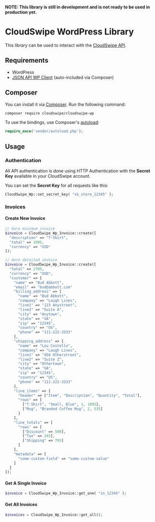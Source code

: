 **NOTE: This library is still in development and is not ready to be used in
production yet.**

# CloudSwipe WordPress Library

This library can be used to interact with the [CloudSwipe API](https://cloudswipe.com).

## Requirements

* WordPress
* [JSON API WP Client](https://github.com/joeybeninghove/json-api-wp-client)
  (auto-included via Composer)

## Composer

You can install it via [Composer](https://getcomposer.org).  Run the following
command:

```bash
composer require cloudswipe/cloudswipe-wp
```

To use the bindings, use Composer's [autoload](https://getcomposer.org/doc/00-intro.md#autoloading):

```php
require_once('vendor/autoload.php');
```

## Usage

### Authentication
All API authentication is done using HTTP Authentication with the **Secret Key** available in your CloudSwipe account.

You can set the **Secret Key** for all requests like this:

```php
CloudSwipe_Wp::set_secret_key( "sk_store_12345" );
```

### Invoices

#### Create New Invoice

```php
// bare minimum invoice
$invoice = CloudSwipe_Wp_Invoice::create([
  "description" => "T-Shirt",
  "total" => 1995,
  "currency" => "USD"
]);

// more detailed invoice
$invoice = CloudSwipe_Wp_Invoice::create([
  "total" => 2705,
  "currency" => "USD",
  "customer" => [
    "name" => "Bud Abbott",
    "email" => "bud@abbott.com"
    "billing_address" => [
      "name" => "Bud Abbott",
      "company" => "Laugh Lines",
      "line1" => "123 Anystreet",
      "line2" => "Suite A",
      "city" => "Anytown",
      "state" => "VA",
      "zip" => "12345",
      "country" => "US",
      "phone" => "111-222-3333"
    ],
    "shipping_address" => [
      "name" => "Lou Costello",
      "company" => "Laugh Lines",
      "line1" => "456 Otherstreet",
      "line2" => "Suite Z",
      "city" => "Othertown",
      "state" => "VA",
      "zip" => "12345",
      "country" => "US",
      "phone" => "111-222-3333"
    ],
    "line_items" => [
      "header" => ["Item", "Description", "Quantity", "Total"],
      "rows" => [
        ["T-Shirt", "Small, Blue", 1, 1095],
        ["Mug", "Branded Coffee Mug", 2, 535]
      ]
    ],
    "line_totals" => [
      "rows" => [
        ["Discount" => 500],
        ["Tax" => 245],
        ["Shipping" => 795]
      ]
    ],
    "metadata" => [
      "some-custom-field" => "some-custom-value"
    ]
  ]
]);
```

#### Get A Single Invoice
```php
$invoice = CloudSwipe_Wp_Invoice::get_one( "in_12345" );
```

#### Get All Invoices
```php
$invoices = CloudSwipe_Wp_Invoice::get_all();
```
